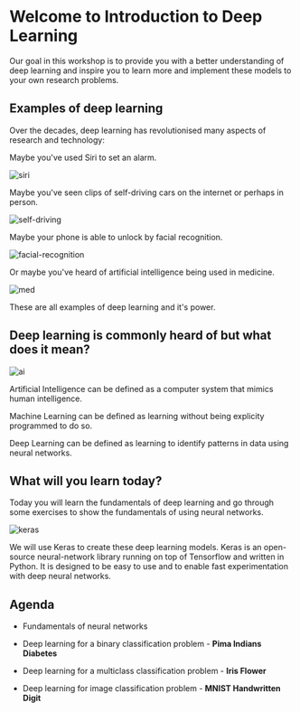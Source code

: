 # Welcome to Introduction to Deep Learning

Our goal in this workshop is to provide you with a better understanding of deep learning and inspire you to learn more and implement these models to your own research problems.

## Examples of deep learning

Over the decades, deep learning has revolutionised many aspects of research and technology:

Maybe you've used Siri to set an alarm.

![siri](https://static1.squarespace.com/static/54f96b07e4b04529199fd6a5/t/5b5b393a1ae6cf14d8e0dc67/1532705098916/Siri+setting+alarm+demo.gif)

Maybe you've seen clips of self-driving cars on the internet or perhaps in person.

![self-driving](https://media1.tenor.com/images/8456fab940258acf57869491f5cc18d3/tenor.gif?itemid=10697697)

Maybe your phone is able to unlock by facial recognition.

![facial-recognition](https://cdn.vox-cdn.com/thumbor/Izxk07irjgvKcoeA1z1tvc4geVY=/400x0/filters:no_upscale()/cdn.vox-cdn.com/uploads/chorus_asset/file/9865669/FoolishAlarmingAttwatersprairiechicken_max_14mb.gif)

Or maybe you've heard of artificial intelligence being used in medicine.

![med](https://storage.googleapis.com/gweb-uniblog-publish-prod/original_images/lung_cancer_scan.gif)

These are all examples of deep learning and it's power.

## Deep learning is commonly heard of but what does it mean?

![ai](https://1.bp.blogspot.com/-ldVI2916ElA/W_aQyOoUFMI/AAAAAAAAFmw/0AMKqgpUlA0e2qOdomvaLy8IHW2_xMmKACLcBGAs/s1600/AI%2B-%2BML%2B-%2BDL.PNG)

Artificial Intelligence can be defined as a computer system that mimics human intelligence.

Machine Learning can be defined as learning without being explicity programmed to do so.

Deep Learning can be defined as learning to identify patterns in data using neural networks.

## What will you learn today?

Today you will learn the fundamentals of deep learning and go through some exercises to show the fundamentals of using neural networks.

![keras](https://keras.io/img/keras-logo-small.jpg)

We will use Keras to create these deep learning models. Keras is an open-source neural-network library running on top of Tensorflow and written in Python. It is designed to be easy to use and to enable fast experimentation with deep neural networks.

## Agenda 

* Fundamentals of neural networks

* Deep learning for a binary classification problem - **Pima Indians Diabetes**

* Deep learning for a multiclass classification problem - **Iris Flower**

* Deep learning for image classification problem - **MNIST Handwritten Digit**
